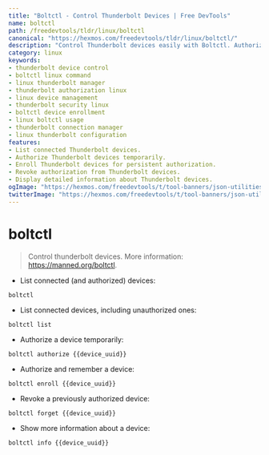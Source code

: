 ```yaml
---
title: "Boltctl - Control Thunderbolt Devices | Free DevTools"
name: boltctl
path: /freedevtools/tldr/linux/boltctl
canonical: "https://hexmos.com/freedevtools/tldr/linux/boltctl/"
description: "Control Thunderbolt devices easily with Boltctl. Authorize, enroll, and manage your thunderbolt connections efficiently on Linux. Free online tool, no registration required."
category: linux
keywords:
- thunderbolt device control
- boltctl linux command
- linux thunderbolt manager
- thunderbolt authorization linux
- linux device management
- thunderbolt security linux
- boltctl device enrollment
- linux boltctl usage
- thunderbolt connection manager
- linux thunderbolt configuration
features:
- List connected Thunderbolt devices.
- Authorize Thunderbolt devices temporarily.
- Enroll Thunderbolt devices for persistent authorization.
- Revoke authorization from Thunderbolt devices.
- Display detailed information about Thunderbolt devices.
ogImage: "https://hexmos.com/freedevtools/t/tool-banners/json-utilities-banner.png"
twitterImage: "https://hexmos.com/freedevtools/t/tool-banners/json-utilities-banner.png"
---
```


# boltctl

> Control thunderbolt devices.
> More information: <https://manned.org/boltctl>.

- List connected (and authorized) devices:

`boltctl`

- List connected devices, including unauthorized ones:

`boltctl list`

- Authorize a device temporarily:

`boltctl authorize {{device_uuid}}`

- Authorize and remember a device:

`boltctl enroll {{device_uuid}}`

- Revoke a previously authorized device:

`boltctl forget {{device_uuid}}`

- Show more information about a device:

`boltctl info {{device_uuid}}`

